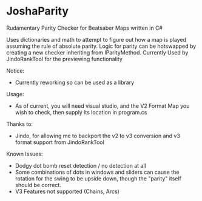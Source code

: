 # JoshaParity

Rudamentary Parity Checker for Beatsaber Maps written in C#

Uses dictionaries and math to attempt to figure out how a map is played assuming the
rule of absolute parity. Logic for parity can be hotswapped by creating a new checker inheriting from IParityMethod.
Currently Used by JindoRankTool for the previewing functionality


Notice:
- Currently reworking so can be used as a library

Usage:
- As of current, you will need visual studio, and the V2 Format Map you wish to check, then supply its location in program.cs

Thanks to:
- Jindo, for allowing me to backport the v2 to v3 conversion and v3 format support from JindoRankTool

Known Issues:
- Dodgy dot bomb reset detection / no detection at all
- Some combinations of dots in windows and sliders can cause the rotation for the swing to be upside down, though
  the "parity" itself should be correct.
- V3 Features not supported (Chains, Arcs)
